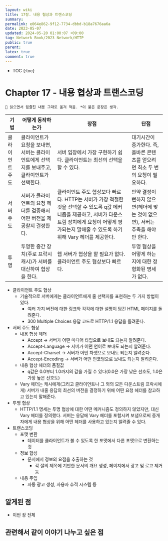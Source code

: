 ```yaml
---
layout: wiki
title: 17장. 내용 협상과 트랜스코딩
summary: 
permalink: e064e862-9f12-7734-dbbd-b18a7676aa6a
date: 2023-05-07
updated: 2024-05-20 01:00:07 +09:00
tag: Network Book/2023 Network/HTTP 
public: true
parent: 
latex: true
comment: true
---
```


* TOC
{:toc}

# Chapter 17 - 내용 협상과 트랜스코딩

```
📌 읽으면서 밑줄친 내용 그대로 옮겨 적음. *이 붙은 문장은 생각.
```

| 기법            | 어떻게 동작하는가                                                                           | 장점                                                                                                                                                                                                           | 단점                                                                            |
| --------------- | ------------------------------------------------------------------------------------------- | -------------------------------------------------------------------------------------------------------------------------------------------------------------------------------------------------------------- | ------------------------------------------------------------------------------- |
| 클라이언트 주도 | 클라이언트가 요청을 보내면, 서버는 클라이언트에게 선택지를 보내주고, 클라이언트가 선택한다. | 서버 입장에서 가장 구현하기 쉽다. 클라이언트는 최선의 선택을 할 수 있다.                                                                                                                                       | 대기시간이 증가한다. 즉, 올바른 콘텐츠를 얻으려면 최소 두 번의 요청이 필요하다. |
| 서버 주도       | 서버가 클라이언트의 요청 헤더를 검증해서 어떤 버전을 제공할지 결정한다.                     | 클라이언트 주도 협상보다 빠르다. HTTP는 서버가 가장 적절한 것을 선택할 수 있도록 q값 메커니즘을 제공하고, 서버가 다운스트림 장치에게 요청이 어떻게 평가되는지 말해줄 수 있도록 하기 위해 Vary 헤더를 제공한다. | 만약 결정이 뻔하지 않으면(헤더에 맞는 것이 없으면), 서버는 추측을 해야만 한다.  |
| 투명            | 투명한 중간 장치(주로 프락시 캐시)가 서버를 대신하여 협상을 한다.                           | 웹 서버가 협상을 할 필요가 없다. 클라이언트 주도 협상보다 빠르다.                                                                                                                                              | 투명 협상을 어떻게 하는지에 대한 정형화된 명세가 없다.                          | 

- 클라이언트 주도 협상
	- 기술적으로 서버에게는 클라이언트에게 줄 선택지를 표현하는 두 가지 방법이 있다.
		- 여러 가지 버전에 대한 링크와 각각에 대한 설명이 담긴 HTML 페이지를 돌려준다.
		- 300 Multiple Choices 응답 코드로 HTTP/1.1 응답을 돌려준다.
- 서버 주도 협상
	- 내용 협상 헤더
		- Accept → 서버가 어떤 미디어 타입으로 보내도 되는지 알려준다.
		- Accept-Language → 서버가 어떤 언어로 보내도 되는지 알려준다.
		- Accept-Charset → 서버가 어떤 차셋으로 보내도 되는지 알려준다.
		- Accept-Encoding → 서버가 어떤 인코딩으로 보내도 되는지 알려준다.
	- 내용 협상 헤더의 품질값
		- q값은 0.0부터 1.0까지의 값을 가질 수 있다(0.0은 가장 낮은 선호도, 1.0은 가장 높은 선호도)
	- Vary 헤더는 캐시에게(그리고 클라이언트나 그 외의 모든 다운스트림 프락시에게) 서버가 내줄 응답의 최선의 버전을 결정하기 위해 어떤 요청 헤더를 참고하고 있는지 말해준다.
- 투명 협상
	- HTTP/1.1 명세는 투명 협상에 대한 어떤 메커니즘도 정의하지 않았지만, 대신 Vary 헤더를 정의했다. 서버는 응답에 Vary 헤더를 포함시켜 보냄으로써 중개자에게 내용 협상을 위해 어떤 헤더를 사용하고 있는지 알려줄 수 있다.
- 트랜스코딩
	- 포맷 변환
		- 데이터를 클라이언트가 볼 수 있도록 한 포맷에서 다른 포맷으로 변환하는 것
	- 정보 합성
		- 문서에서 정보의 요점을 추출하는 것
			- 각 절의 제목에 기반한 문서의 개요 생성, 페이지에서 광고 및 로고 제거 등
	- 내용 주입
		- 자동 광고 생성, 사용자 추적 시스템 등

## 알게된 점

- 이번 장 전체

## 관련해서 같이 이야기 나누고 싶은 점

